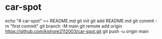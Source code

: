 # car-spot
echo "# car-spot" >> README.md
git init
git add README.md
git commit -m "first commit"
git branch -M main
git remote add origin https://github.com/kishore2112003/car-spot.git
git push -u origin main
